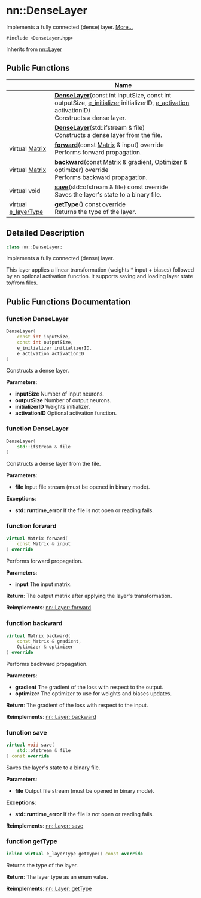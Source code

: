 # nn::DenseLayer



Implements a fully connected (dense) layer.  [More...](#detailed-description)


`#include <DenseLayer.hpp>`

Inherits from [nn::Layer](classnn_1_1_layer.md)

## Public Functions

|                | Name           |
| -------------- | -------------- |
| | **[DenseLayer](classnn_1_1_dense_layer.md#function-denselayer)**(const int inputSize, const int outputSize, [e_initializer](../Namespaces/namespacenn.md#enum-e_initializer) initializerID, [e_activation](../Namespaces/namespacenn.md#enum-e_activation) activationID)<br>Constructs a dense layer.  |
| | **[DenseLayer](classnn_1_1_dense_layer.md#function-denselayer)**(std::ifstream & file)<br>Constructs a dense layer from the file.  |
| virtual [Matrix](classnn_1_1_matrix.md) | **[forward](classnn_1_1_dense_layer.md#function-forward)**(const [Matrix](classnn_1_1_matrix.md) & input) override<br>Performs forward propagation.  |
| virtual [Matrix](classnn_1_1_matrix.md) | **[backward](classnn_1_1_dense_layer.md#function-backward)**(const [Matrix](classnn_1_1_matrix.md) & gradient, [Optimizer](classnn_1_1_optimizer.md) & optimizer) override<br>Performs backward propagation.  |
| virtual void | **[save](classnn_1_1_dense_layer.md#function-save)**(std::ofstream & file) const override<br>Saves the layer's state to a binary file.  |
| virtual [e_layerType](../Namespaces/namespacenn.md#enum-e_layertype) | **[getType](classnn_1_1_dense_layer.md#function-gettype)**() const override<br>Returns the type of the layer.  |

## Detailed Description

```cpp
class nn::DenseLayer;
```

Implements a fully connected (dense) layer. 

This layer applies a linear transformation (weights * input + biases) followed by an optional activation function. It supports saving and loading layer state to/from files. 

## Public Functions Documentation

### function DenseLayer

```cpp
DenseLayer(
    const int inputSize,
    const int outputSize,
    e_initializer initializerID,
    e_activation activationID
)
```

Constructs a dense layer. 

**Parameters**: 

  * **inputSize** Number of input neurons. 
  * **outputSize** Number of output neurons. 
  * **initializerID** Weights initializer. 
  * **activationID** Optional activation function. 


### function DenseLayer

```cpp
DenseLayer(
    std::ifstream & file
)
```

Constructs a dense layer from the file. 

**Parameters**: 

  * **file** Input file stream (must be opened in binary mode). 


**Exceptions**: 

  * **std::runtime_error** If the file is not open or reading fails. 


### function forward

```cpp
virtual Matrix forward(
    const Matrix & input
) override
```

Performs forward propagation. 

**Parameters**: 

  * **input** The input matrix. 


**Return**: The output matrix after applying the layer's transformation. 

**Reimplements**: [nn::Layer::forward](classnn_1_1_layer.md#function-forward)


### function backward

```cpp
virtual Matrix backward(
    const Matrix & gradient,
    Optimizer & optimizer
) override
```

Performs backward propagation. 

**Parameters**: 

  * **gradient** The gradient of the loss with respect to the output.
  * **optimizer** The optimizer to use for weights and biases updates.


**Return**: The gradient of the loss with respect to the input. 

**Reimplements**: [nn::Layer::backward](classnn_1_1_layer.md#function-backward)


### function save

```cpp
virtual void save(
    std::ofstream & file
) const override
```

Saves the layer's state to a binary file. 

**Parameters**: 

  * **file** Output file stream (must be opened in binary mode). 


**Exceptions**: 

  * **std::runtime_error** If the file is not open or reading fails. 


**Reimplements**: [nn::Layer::save](classnn_1_1_layer.md#function-save)


### function getType

```cpp
inline virtual e_layerType getType() const override
```

Returns the type of the layer. 

**Return**: The layer type as an enum value. 

**Reimplements**: [nn::Layer::getType](classnn_1_1_layer.md#function-gettype)
